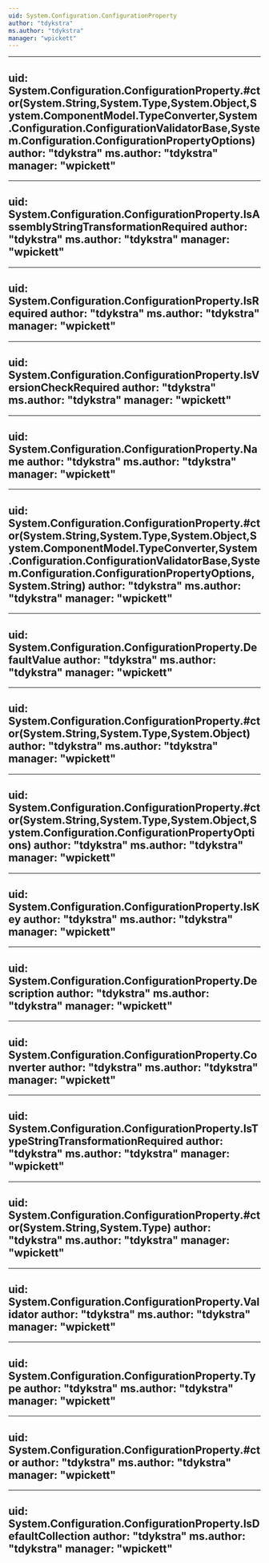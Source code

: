 ```yaml
---
uid: System.Configuration.ConfigurationProperty
author: "tdykstra"
ms.author: "tdykstra"
manager: "wpickett"
---
```


---
uid: System.Configuration.ConfigurationProperty.#ctor(System.String,System.Type,System.Object,System.ComponentModel.TypeConverter,System.Configuration.ConfigurationValidatorBase,System.Configuration.ConfigurationPropertyOptions)
author: "tdykstra"
ms.author: "tdykstra"
manager: "wpickett"
---

---
uid: System.Configuration.ConfigurationProperty.IsAssemblyStringTransformationRequired
author: "tdykstra"
ms.author: "tdykstra"
manager: "wpickett"
---

---
uid: System.Configuration.ConfigurationProperty.IsRequired
author: "tdykstra"
ms.author: "tdykstra"
manager: "wpickett"
---

---
uid: System.Configuration.ConfigurationProperty.IsVersionCheckRequired
author: "tdykstra"
ms.author: "tdykstra"
manager: "wpickett"
---

---
uid: System.Configuration.ConfigurationProperty.Name
author: "tdykstra"
ms.author: "tdykstra"
manager: "wpickett"
---

---
uid: System.Configuration.ConfigurationProperty.#ctor(System.String,System.Type,System.Object,System.ComponentModel.TypeConverter,System.Configuration.ConfigurationValidatorBase,System.Configuration.ConfigurationPropertyOptions,System.String)
author: "tdykstra"
ms.author: "tdykstra"
manager: "wpickett"
---

---
uid: System.Configuration.ConfigurationProperty.DefaultValue
author: "tdykstra"
ms.author: "tdykstra"
manager: "wpickett"
---

---
uid: System.Configuration.ConfigurationProperty.#ctor(System.String,System.Type,System.Object)
author: "tdykstra"
ms.author: "tdykstra"
manager: "wpickett"
---

---
uid: System.Configuration.ConfigurationProperty.#ctor(System.String,System.Type,System.Object,System.Configuration.ConfigurationPropertyOptions)
author: "tdykstra"
ms.author: "tdykstra"
manager: "wpickett"
---

---
uid: System.Configuration.ConfigurationProperty.IsKey
author: "tdykstra"
ms.author: "tdykstra"
manager: "wpickett"
---

---
uid: System.Configuration.ConfigurationProperty.Description
author: "tdykstra"
ms.author: "tdykstra"
manager: "wpickett"
---

---
uid: System.Configuration.ConfigurationProperty.Converter
author: "tdykstra"
ms.author: "tdykstra"
manager: "wpickett"
---

---
uid: System.Configuration.ConfigurationProperty.IsTypeStringTransformationRequired
author: "tdykstra"
ms.author: "tdykstra"
manager: "wpickett"
---

---
uid: System.Configuration.ConfigurationProperty.#ctor(System.String,System.Type)
author: "tdykstra"
ms.author: "tdykstra"
manager: "wpickett"
---

---
uid: System.Configuration.ConfigurationProperty.Validator
author: "tdykstra"
ms.author: "tdykstra"
manager: "wpickett"
---

---
uid: System.Configuration.ConfigurationProperty.Type
author: "tdykstra"
ms.author: "tdykstra"
manager: "wpickett"
---

---
uid: System.Configuration.ConfigurationProperty.#ctor
author: "tdykstra"
ms.author: "tdykstra"
manager: "wpickett"
---

---
uid: System.Configuration.ConfigurationProperty.IsDefaultCollection
author: "tdykstra"
ms.author: "tdykstra"
manager: "wpickett"
---
